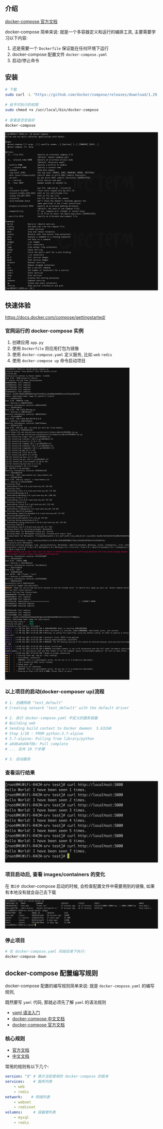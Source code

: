 ## 介绍

[docker-compose 官方文档](https://docs.docker.com/compose/)

docker-compose 简单来说: 就是一个多容器定义和运行的编排工具, 主要需要学习以下内容:

1. 还是需要一个 `Dockerfile` 保证能在任何环境下运行
2. docker-compose 配置文件 `docker-compose.yaml`
3. 启动/停止命令



## 安装

```bash
# 下载
sudo curl -L "https://github.com/docker/compose/releases/download/1.29.2/docker-compose-$(uname -s)-$(uname -m)" -o /usr/local/bin/docker-compose

# 给予可执行的权限
sudo chmod +x /usr/local/bin/docker-compose

# 查看是否安装好
docker-compose
```


![image-20210909222609322](https://raw.githubusercontent.com/liaohui5/images/main/images/202109092226030.png)



## 快速体验

https://docs.docker.com/compose/gettingstarted/

### 官网运行的 docker-compose 实例

1. 创建应用 `app.py`
2. 使用 `Dockerfile` 将应用打包为镜像
3. 使用 `docker-compose.yaml` 定义服务, 比如 `web` `redis`
4. 使用 `docker-compose up` 命令启动项目

![image-20210909225611416](https://raw.githubusercontent.com/liaohui5/images/main/images/202109092256139.png)



### 以上项目的启动(docker-composer up)流程

```bash
# 1. 创建网络 "test_default"
# Creating network "test_default" with the default driver

# 2. 执行 docker-compose.yaml 中定义的服务容器
# Building web
# Sending build context to Docker daemon  5.632kB
# Step 1/10 : FROM python:3.7-alpine
# 3.7-alpine: Pulling from library/python
# a0d0a0d46f8b: Pull complete 
# ... 总共 10 个步骤

# 3. 启动服务
```


### 查看运行结果

![image-20210909231454230](https://raw.githubusercontent.com/liaohui5/images/main/images/202109092314093.png)



### 项目启动后, 查看 images/containers 的变化

在 `第2步` docker-compose 启动的时候, 会检查配置文件中需要用到的镜像, 如果有本地没有就会自己去下载

![image-20210909232124100](https://raw.githubusercontent.com/liaohui5/images/main/images/202109092321329.png)



### 停止项目

```bash
# 在 docker-compose.yaml 同级目录下执行:
docker-compose down
```



## docker-compose 配置编写规则

docker-compose 配置的编写规则简单来说: 就是 `docker-cmopose.yaml` 的编写规则,

既然要写 `yaml` 代码, 那就必须先了解 `yaml` 的语法规则

- [yaml 语法入门](https://www.runoob.com/w3cnote/yaml-intro.html)
- [docker-compose 中文文档](https://dockerdocs.cn/compose/)
- [docker-compose 官方文档](https://docs.docker.com/compose/)



### 核心规则

+ [官方文档](https://docs.docker.com/compose/compose-file/)
+ [中文文档](https://dockerdocs.cn/compose/compose-file/)

常用的规则有以下几个: 

```yaml
version: "3" # 表示当前使用的 docker-compose 的版本
services:    # 服务列表
	- web
	- redis
network:    # 网络列表
	- webnet
	- redisnet
volumns:     # 容器卷列表
	- mysql
	- redis
```

















